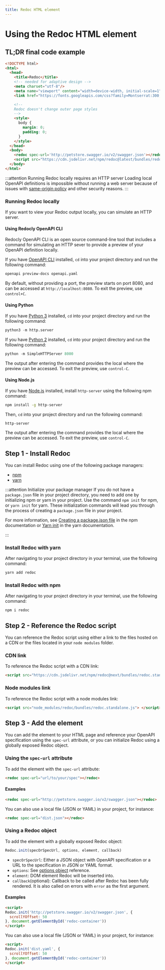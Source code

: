 ```yaml
---
title: Redoc HTML element
---
```


# Using the Redoc HTML element

## TL;DR final code example

```html
<!DOCTYPE html>
<html>
  <head>
    <title>Redoc</title>
    <!-- needed for adaptive design -->
    <meta charset="utf-8"/>
    <meta name="viewport" content="width=device-width, initial-scale=1">
    <link href="https://fonts.googleapis.com/css?family=Montserrat:300,400,700|Roboto:300,400,700" rel="stylesheet">

    <!--
    Redoc doesn't change outer page styles
    -->
    <style>
      body {
        margin: 0;
        padding: 0;
      }
    </style>
  </head>
  <body>
    <redoc spec-url='http://petstore.swagger.io/v2/swagger.json'></redoc>
    <script src="https://cdn.jsdelivr.net/npm/redoc@latest/bundles/redoc.standalone.js"> </script>
  </body>
</html>

```

:::attention Running Redoc locally requires an HTTP server
Loading local OpenAPI definitions is impossible without running a web server because of issues with
[same-origin policy](https://developer.mozilla.org/en-US/docs/Web/Security/Same-origin_policy) and
other security reasons. 
:::

### Running Redoc locally

If you want to view your Redoc output locally, you can simulate an HTTP server.

#### Using Redocly OpenAPI CLI

Redocly OpenAPI CLI is an open source command-line tool that includes a command
for simulating an HTTP sever to provide a preview of your OpenAPI definition locally.

If you have [OpenAPI CLI](https://redoc.ly/docs/cli/#installation-and-usage) installed, `cd` into your
project directory and run the following command:

```bash
openapi preview-docs openapi.yaml
```

By default, without providing a port, the preview starts on port 8080, and can be accessed at `http://localhost:8080`.
To exit the preview, use `control+C`.


#### Using Python

If you have [Python 3](https://www.python.org/downloads/) installed, `cd` into your
project directory and run the following command:

```python
python3 -m http.server
```

If you have [Python 2](https://www.python.org/downloads/) installed, `cd` into your
project directory and run the following command:

```python
python -m SimpleHTTPServer 8000
```

The output after entering the command provides the local where the preview can be accessed.
To exit the preview, use `control-C`.

#### Using Node.js

If you have [Node.js](https://nodejs.org/en/download/) installed, install `http-server`
using the following npm command:

```bash
npm install -g http-server
```

Then, `cd` into your project directory and run the following command:

```node
http-server
```

The output after entering the command provides the local where the preview can be accessed.
To exit the preview, use `control-C`.

## Step 1 - Install Redoc

You can install Redoc using one of the following package managers:

- [npm](https://docs.npmjs.com/about-npm)
- [yarn](https://classic.yarnpkg.com/en/docs/getting-started)

:::attention Initialize your package manager
If you do not have a `package.json` file in your project directory,
you need to add one by initializing npm or yarn in your project. Use the command `npm init` for npm,
or `yarn init` for yarn. These initialization commands will lead you through the process
of creating a `package.json` file in your project. 

For more information, see 
[Creating a package.json file](https://docs.npmjs.com/creating-a-package-json-file)
in the npm documentation or [Yarn init](https://classic.yarnpkg.com/en/docs/cli/init/)
in the yarn documentation.

:::

### Install Redoc with yarn

After navigating to your project directory in your terminal, use the following command: 

```sh
yarn add redoc
```

### Install Redoc with npm

After navigating to your project directory in your terminal, use the following command: 

```sh
npm i redoc
```

## Step 2 - Reference the Redoc script

You can reference the Redoc script using either a link to the files hosted on a CDN
or the files located in your `node modules` folder.

### CDN link

To reference the Redoc script with a CDN link:

```html
<script src="https://cdn.jsdelivr.net/npm/redoc@next/bundles/redoc.standalone.js"> </script>
```

### Node modules link

To reference the Redoc script with a node modules link:

```html
<script src="node_modules/redoc/bundles/redoc.standalone.js"> </script>
```

## Step 3 - Add the <redoc> element

You can add the <redoc> element to your HTML page and reference your OpenAPI
specification using the `spec-url` attribute, or you can initialize Redoc using
a globally exposed Redoc object.

### Using the `spec-url` attribute

To add the <redoc> element with the `spec-url` attribute:

```html
<redoc spec-url="url/to/your/spec"></redoc>
```

#### Examples

```html
<redoc spec-url="http://petstore.swagger.io/v2/swagger.json"></redoc>
```

You can also use a local file (JSON or YAML) in your project, for instance:

```html
<redoc spec-url="dist.json"></redoc>
```

### Using a Redoc object

To add the <redoc> element with a globally exposed Redoc object:

```js
Redoc.init(specOrSpecUrl, options, element, callback)
```
- `specOrSpecUrl`: Either a JSON object with OpenAPI specification or a URL to the
  specification in JSON or YAML format.
- `options`: See [options object](https://redoc.ly/docs/api-reference-docs/configuration/) reference.
- `element`: DOM element Redoc will be inserted into.
- `callback`(optional): Callback to be called after Redoc has been fully rendered.
  It is also called on errors with `error` as the first argument.

#### Examples

```html
<script>
Redoc.init('http://petstore.swagger.io/v2/swagger.json', {
  scrollYOffset: 50
}, document.getElementById('redoc-container'))
</script>
```

You can also use a local file (JSON or YAML) in your project, for instance:

```html
<script>
Redoc.init('dist.yaml', {
  scrollYOffset: 50
}, document.getElementById('redoc-container'))
</script>
```